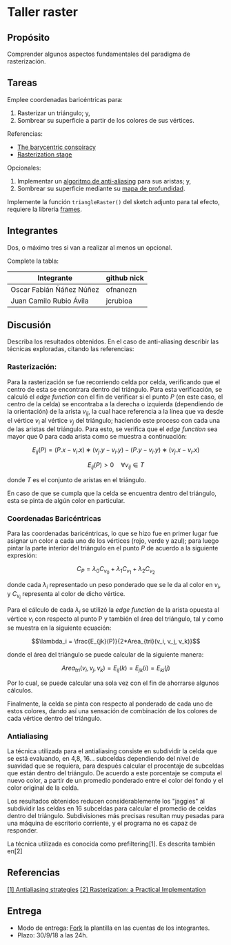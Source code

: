 # Taller raster

## Propósito

Comprender algunos aspectos fundamentales del paradigma de rasterización.

## Tareas

Emplee coordenadas baricéntricas para:

1. Rasterizar un triángulo; y,
2. Sombrear su superficie a partir de los colores de sus vértices.

Referencias:

* [The barycentric conspiracy](https://fgiesen.wordpress.com/2013/02/06/the-barycentric-conspirac/)
* [Rasterization stage](https://www.scratchapixel.com/lessons/3d-basic-rendering/rasterization-practical-implementation/rasterization-stage)

Opcionales:

1. Implementar un [algoritmo de anti-aliasing](https://www.scratchapixel.com/lessons/3d-basic-rendering/rasterization-practical-implementation/rasterization-practical-implementation) para sus aristas; y,
2. Sombrear su superficie mediante su [mapa de profundidad](https://en.wikipedia.org/wiki/Depth_map).

Implemente la función ```triangleRaster()``` del sketch adjunto para tal efecto, requiere la librería [frames](https://github.com/VisualComputing/frames/releases).

## Integrantes

Dos, o máximo tres si van a realizar al menos un opcional.

Complete la tabla:

| Integrante | github nick |
|------------|-------------|
|Oscar Fabián Ñáñez Núñez  |ofnanezn |
|Juan Camilo Rubio Ávila   |jcrubioa |

## Discusión

Describa los resultados obtenidos. En el caso de anti-aliasing describir las técnicas exploradas, citando las referencias:

### Rasterización:
Para la rasterización se fue recorriendo celda por celda, verificando que el centro de esta se encontrara dentro del triángulo. Para esta verificación, se calculó el *edge function* con el fin de verificar si el punto $P$ (en este caso, el centro de la celda) se encontraba a la derecha o izquierda (dependiendo de la orientación) de la arista $v_{ij}$, la cual hace referencia a la línea que va desde el vértice $v_i$ al vértice $v_j$ del triángulo; haciendo este proceso con cada una de las aristas del triángulo. Para esto, se verifica que el *edge function* sea mayor que 0 para cada arista como se muestra a continuación:

$$E_{ij}(P)=(P.x−v_i.x)∗(v_j.y−v_i.y)−(P.y−v_i.y)∗(v_j.x−v_i.x)$$

$$E_{ij}(P) > 0 \quad \forall{v_{ij} \in T}$$

donde $T$ es el conjunto de aristas en el triángulo.

En caso de que se cumpla que la celda se encuentra dentro del triángulo, esta se pinta de algún color en particular.

### Coordenadas Baricéntricas
Para las coordenadas baricéntricas, lo que se hizo fue en primer lugar fue asignar un color a cada uno de los vértices (rojo, verde y azul); para luego pintar la parte interior del triángulo en el punto $P$ de acuerdo a la siguiente expresión:

$$C_P= \lambda_0 C_{v_0} + \lambda_1 C_{v_1} + \lambda_2 C_{v_2}$$

donde cada $\lambda_i$ representado un peso ponderado que se le da al color en $v_i$, y $C_{v_i}$ representa al color de dicho vértice.

Para el cálculo de cada $\lambda_i$ se utilizó la *edge function* de la arista opuesta al vértice $v_i$ con respecto al punto P y también el área del triángulo, tal y como se muestra en la siguiente ecuación:

$$\lambda_i = \frac{E_{jk}(P)}{2*Area_{tri}(v_i, v_j, v_k)}$$

donde el área del triángulo se puede calcular de la siguiente manera:

$$Area_{tri}(v_i, v_j, v_k) = E_{ij}(k) = E_{jk}(i) = E_{ki}(j)$$

Por lo cual, se puede calcular una sola vez con el fin de ahorrarse algunos cálculos.

Finalmente, la celda se pinta con respecto al ponderado de cada uno de estos colores, dando así una sensación de combinación de los colores de cada vértice dentro del triángulo.

### Antialiasing
La técnica utilizada para el antialiasing consiste en subdividir la celda que se está evaluando, en 4,8, 16... subceldas dependiendo del nivel de suavidad que se requiera, para después calcular el procentaje de subceldas que están dentro del triángulo. De acuerdo a este porcentaje se computa el nuevo color, a partir de un promedio ponderado entre el color del fondo y el color original de la celda.

Los resultados obtenidos reducen considerablemente los "jaggies" al subdividir las celdas en 16 subceldas para calcular el promedio de celdas dentro del triángulo. Subdivisiones más precisas resultan muy pesadas para una máquina de escritorio corriente, y el programa no es capaz de responder.

La técnica utilizada es conocida como prefiltering[1]. Es descrita también en[2]


## Referencias
[[1] Antialiasing strategies](https://web.cs.wpi.edu/~matt/courses/cs563/talks/antialiasing/methods.html)
[[2] Rasterization: a Practical Implementation](https://www.scratchapixel.com/lessons/3d-basic-rendering/rasterization-practical-implementation/rasterization-practical-implementation)

## Entrega

* Modo de entrega: [Fork](https://help.github.com/articles/fork-a-repo/) la plantilla en las cuentas de los integrantes.
* Plazo: 30/9/18 a las 24h.
